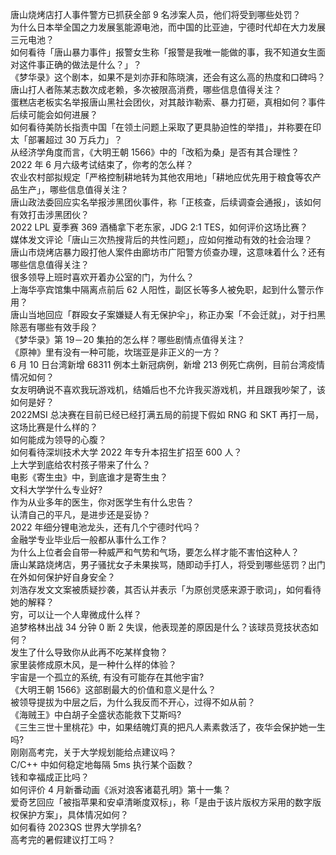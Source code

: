 唐山烧烤店打人事件警方已抓获全部 9 名涉案人员，他们将受到哪些处罚？  
为什么日本举全国之力发展氢能源电池，而中国的比亚迪，宁德时代却在大力发展三元电池？  
如何看待「唐山暴力事件」报警女生称「报警是我唯一能做的事，我不知道女生面对这件事正确的做法是什么？」？  
《梦华录》这个剧本，如果不是刘亦菲和陈晓演，还会有这么高的热度和口碑吗？  
唐山打人者陈某志数次成老赖，多次被限高消费，哪些信息值得关注？  
蛋糕店老板实名举报唐山黑社会团伙，对其敲诈勒索、暴力打砸，真相如何？事件后续可能会如何进展？  
如何看待美防长指责中国「在领土问题上采取了更具胁迫性的举措」，并称要在印太「部署超过 30 万兵力」？  
从经济学角度而言，《大明王朝 1566》中的「改稻为桑」是否有其合理性？  
2022 年 6 月六级考试结束了，你考的怎么样？  
农业农村部拟规定「严格控制耕地转为其他农用地」「耕地应优先用于粮食等农产品生产」，哪些信息值得关注？  
唐山政法委回应实名举报涉黑团伙事件，称「正核查，后续调查会通报」，该如何有效打击涉黑团伙？  
2022 LPL 夏季赛 369 酒桶拿下老东家，JDG 2:1 TES，如何评价这场比赛？  
媒体发文评论「唐山三次热搜背后的共性问题」，应如何推动有效的社会治理？  
唐山市烧烤店暴力殴打他人案件由廊坊市广阳警方侦查办理，这意味着什么？还有哪些信息值得关注？  
很多领导上班时喜欢开着办公室的门，为什么？  
上海华亭宾馆集中隔离点前后 62 人阳性，副区长等多人被免职，起到什么警示作用？  
唐山当地回应「群殴女子案嫌疑人有无保护伞」，称正办案「不会迁就」，对于扫黑除恶有哪些有效手段？  
《梦华录》第 19－20 集拍的怎么样？哪些剧情点值得关注？  
《原神》里有没有一种可能，坎瑞亚是非正义的一方？  
6 月 10 日台湾新增 68311 例本土新冠病例，新增 213 例死亡病例，目前台湾疫情情况如何？  
女友明确说不喜欢我玩游戏机，结婚后也不允许我买游戏机，并且跟我吵架了，该如何是好？  
2022MSI 总决赛在目前已经已经打满五局的前提下假如 RNG 和 SKT 再打一局，这场比赛是什么样的？  
如何能成为领导的心腹？  
如何看待深圳技术大学 2022 年专升本招生扩招至 600 人？  
上大学到底给农村孩子带来了什么？  
电影《寄生虫》中，到底谁才是寄生虫？  
文科大学学什么专业好?  
作为从业多年的医生，你对医学生有什么忠告？  
认清自己的平凡，是进步还是妥协？  
2022 年细分锂电池龙头，还有几个宁德时代吗？  
金融学专业毕业后一般都从事什么工作？  
为什么上位者会自带一种威严和气势和气场，要怎么样才能不害怕这种人？  
唐山某路烧烤店，男子骚扰女子未果挨骂，随即动手打人，将受到哪些惩罚？出门在外如何保护好自身安全？  
刘浩存发文文案被质疑抄袭，其否认并表示「为原创灵感来源于歌词」，如何看待她的解释？  
穷，可以让一个人卑微成什么样？  
追梦格林出战 34 分钟 0 断 2 失误，他表现差的原因是什么？该球员竞技状态如何？  
发生了什么导致你从此再不吃某样食物？  
家里装修成原木风，是一种什么样的体验？  
宇宙是一个孤立的系统, 有没有可能存在其他宇宙?  
《大明王朝 1566》这部剧最大的价值和意义是什么？  
被领导提拔为中层之后，为什么我反而不开心，过得不如从前？  
《海贼王》中白胡子全盛状态能救下艾斯吗?  
《三生三世十里桃花》中，如果结魄灯真的把凡人素素救活了，夜华会保护她一生吗?  
刚刚高考完，关于大学规划能给点建议吗？  
C/C++ 中如何稳定地每隔 5ms 执行某个函数？  
钱和幸福成正比吗？  
如何评价 4 月新番动画《派对浪客诸葛孔明》第十一集？  
爱奇艺回应「被指苹果和安卓清晰度双标」，称「是由于该片版权方采用的数字版权保护方案」，具体情况如何？  
如何看待 2023QS 世界大学排名?  
高考完的暑假建议打工吗？  
